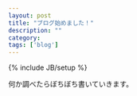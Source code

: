 ```yaml
---
layout: post
title: "ブログ始めました！"
description: ""
category: 
tags: ['blog']
---
```

{% include JB/setup %}

何か調べたらぼちぼち書いていきます。
